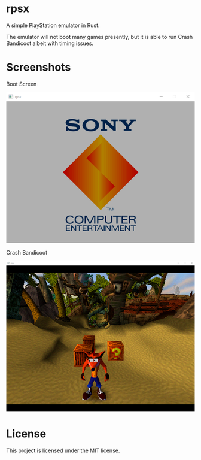 # rpsx
A simple PlayStation emulator in Rust.

The emulator will not boot many games presently, but it is able to run Crash Bandicoot albeit with timing issues.

# Screenshots
Boot Screen

![alt text](https://raw.githubusercontent.com/kieronj/rpsx/master/screenshots/boot_screen.png)


Crash Bandicoot

![alt text](https://raw.githubusercontent.com/kieronj/rpsx/master/screenshots/crash_bandicoot.png)

# License
This project is licensed under the MIT license.
